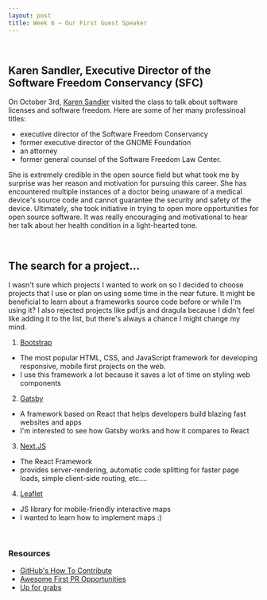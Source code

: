 ```yaml
---
layout: post
title: Week 6 ~ Our First Guest Speaker
---
```

<br>

## Karen Sandler, Executive Director of the Software Freedom Conservancy (SFC)
On October 3rd, [Karen Sandler](https://en.wikipedia.org/wiki/Karen_Sandler) visited the class to talk 
about software licenses and software freedom. Here are some of her many professinoal titles:
- executive director of the Software Freedom Conservancy
- former executive director of the GNOME Foundation
- an attorney
- former general counsel of the Software Freedom Law Center.

She is extremely credible in the open source field but what took me by surprise was her reason and motivation 
for pursuing this career. She has encountered multiple instances of a doctor being unaware of a medical device's 
source code and cannot guarantee the security and safety of the device. Ultimately, she took initiative in 
trying to open more opportunities for open source software. It was really encouraging and motivational to hear 
her talk about her health condition in a light-hearted tone. 

<br>


## The search for a project...
I wasn't sure which projects I wanted to work on so I decided to choose projects that I use or plan on using some time 
in the near future. It might be beneficial to learn about a frameworks source code before or while I'm using it? I also rejected projects like pdf.js and dragula because I didn't feel like adding it to the list, but there's always a chance I might change my mind. 
1. [Bootstrap](https://github.com/twbs/bootstrap)
- The most popular HTML, CSS, and JavaScript framework for developing responsive, mobile first projects on the web.
- I use this framework a lot because it saves a lot of time on styling web components 
2. [Gatsby](https://github.com/gatsbyjs/gatsby)
- A framework based on React that helps developers build blazing fast websites and apps
- I'm interested to see how Gatsby works and how it compares to React 
3. [Next.JS](https://github.com/zeit/next.js)
- The React Framework 
- provides server-rendering, automatic code splitting for faster page loads, simple client-side routing, etc....
4. [Leaflet](https://github.com/Leaflet/Leaflet)
- JS library for mobile-friendly interactive maps 
- I wanted to learn how to implement maps :) 

<br>

### Resources
- [GitHub's How To Contribute](https://opensource.guide/how-to-contribute/#how-to-submit-a-contribution)
- [Awesome First PR Opportunities](https://github.com/MunGell/awesome-for-beginners)
- [Up for grabs](https://up-for-grabs.net/)

